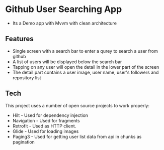 # Github User Searching App

- Its a Demo app with Mvvm with clean architecture

## Features

- Single screen with a search bar to enter a qurey to search a user from github
- A list of users will be displayed below the search bar
- Tapping on any user will open the detail in the lower part of the screen
- The detail part contains a user image, user name, user's followers and repository list 



## Tech

This project uses a number of open source projects to work properly:

- Hilt - Used for dependency injection
- Navigation - Used for fragments
- Retrofit - Used as HTTP client.
- Glide - Used for loading images 
- Paging3 - Used for getting user list data from api in chunks as pagination


